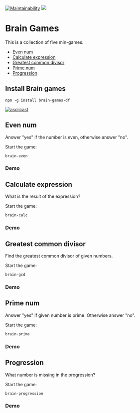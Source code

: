 [![Maintainability](https://api.codeclimate.com/v1/badges/9e8f54ecff124c886b44/maintainability)](https://codeclimate.com/github/Dmitry-dotcom/frontend-project-lvl1/maintainability)
![](https://github.com/Dmitry-dotcom/frontend-project-lvl1/workflows/Node%20CI/badge.svg)

# Brain Games

This is a collection of five min-games.
 - [Even num](https://github.com/Dmitry-dotcom/frontend-project-lvl1/#even-num)
 - [Calculate expression](https://github.com/Dmitry-dotcom/frontend-project-lvl1/#calculate-expression)
 - [Greatest common divisor](https://github.com/Dmitry-dotcom/frontend-project-lvl1/#greatest-common-divisor)
 - [Prime num](https://github.com/Dmitry-dotcom/frontend-project-lvl1/#prime-num)
 - [Progression](https://github.com/Dmitry-dotcom/frontend-project-lvl1/#progression)

## Install Brain games
```
npm -g install brain-games-df
```
[![asciicast](https://asciinema.org/a/tzh6QggpvTAo065dc9qngla2e.svg)](https://asciinema.org/a/tzh6QggpvTAo065dc9qngla2e)

## Even num
Answer "yes" if the number is even, otherwise answer "no".

Start the game:
```
brain-even
```
### Demo


## Calculate expression
What is the result of the expression?

Start the game:
```
brain-calc
```
### Demo

## Greatest common divisor
Find the greatest common divisor of given numbers.

Start the game:
```
brain-gcd
```
### Demo

## Prime num
Answer "yes" if given number is prime. Otherwise answer "no".

Start the game:
```
brain-prime
```
### Demo

## Progression
What number is missing in the progression?

Start the game:
```
brain-progression
```
### Demo
